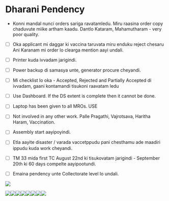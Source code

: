 # Dharani Pendency

  

- Konni mandal nunci orders sariga ravatamledu. Miru raasina order copy chaduvute miike artham kaadu. Dantlo Kataram, Mahamutharam - very poor quality.
- [ ] Oka applicant mi daggar ki vaccina taruvata miru enduku reject chesaru Ani Karanam mi order lo clearga mention aayi undali.
- [ ] Printer kuda ivvadam jarigindi.
- [ ] Power backup di samasya unte, generator procure cheyandi.
- [ ] Mi checklist lo oka - Accepted, Rejected and Partially Accepted di ivvadam, gaani kontamandi tisukoni raavatam ledu
- [ ] Use Dashboard. If the DS extent is complete then it cannot be done.
- [ ] Laptop has been given to all MROs. USE
- [ ] Not involved in any other work. Palle Pragathi, Vajrotsava, Haritha Haram, Vaccination.
- [ ] Assembly start aayipoyindi.
- [ ] Etla aayite disaster / varada vaccetppudu pani chesthamu ade maadiri ippudu kuda work cheyandi.
- [ ] TM 33 mida first TC August 22nd ki tisukovatam jarigindi - September 20th ki 60 days compelte aayipootundi.
- [ ] Emaina pendency unte Collectorate level lo undali.

  

  

![](../files/1e2ef10f-8c87-495c-8d83-84d38f879023.png)

  

  

![](../files/8fa75026-c184-483f-972c-b0ba4bc97456.jpg)![](../files/8ba8d187-4910-4020-88fa-bdf572b02394.jpg)![](../files/e4d9b48d-fe3a-4f30-ae67-ecac75e7d2b4.jpg)![](../files/2c0f7b50-334b-4884-9b54-d04a2cff47bd.jpg)![](../files/8403a7d6-0005-45d5-b0f2-b4c88148b57a.jpg)![](../files/929cf1b9-aba1-44f8-bb12-8531a46762f9.jpg)![](../files/72031ad0-ef18-4503-aefa-c4d1f154d739.jpg)![](../files/73e42db9-3bdc-4cda-9b68-d0688857e2a3.jpg)